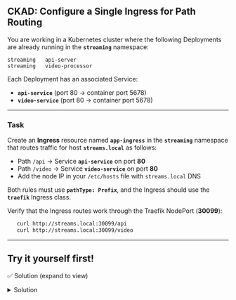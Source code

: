 ## **CKAD: Configure a Single Ingress for Path Routing**

You are working in a Kubernetes cluster where the following Deployments are already running in the **`streaming`** namespace:

```
streaming   api-server
streaming   video-processor
```

Each Deployment has an associated Service:

* **`api-service`** (port 80 → container port 5678)
* **`video-service`** (port 80 → container port 5678)

---

### **Task**

Create an **Ingress** resource named **`app-ingress`** in the **`streaming`** namespace that routes traffic for host **`streams.local`** as follows:

* Path `/api` → Service **`api-service`** on port **80**
* Path `/video` → Service **`video-service`** on port **80**
* Add the node IP in your `/etc/hosts` file with `streams.local` DNS

Both rules must use **`pathType: Prefix`**, and the Ingress should use the **`traefik`** Ingress class.

Verify that the Ingress routes work through the Traefik NodePort (**30099**):

```bash
   curl http://streams.local:30099/api
   curl http://streams.local:30099/video
```
---

## Try it yourself first!

✅ Solution (expand to view)
<details><summary>Solution</summary></summary>

#### Apply Ingress:

```bash
kubectl apply -f - <<'EOF'
apiVersion: networking.k8s.io/v1
kind: Ingress
metadata:
  name: app-ingress
  namespace: streaming
spec:
  ingressClassName: traefik
  rules:
  - host: streams.local
    http:
      paths:
      - path: /api
        pathType: Prefix
        backend:
          service:
            name: api-service
            port: { number: 80 }
      - path: /video
        pathType: Prefix
        backend:
          service:
            name: video-service
            port: { number: 80 }
EOF
```

#### Add hosts entry (replace `<NODE_IP>`):

```bash
echo "172.30.2.2 streams.local" | sudo tee -a /etc/hosts
```
#### Test via Traefik NodePort 30099:

```bash
curl http://streams.local:30099/api   # -> hello-from-api
curl http://streams.local:30099/video # -> hello-from-video
```
</details>
